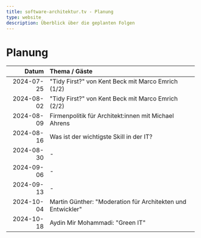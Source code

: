 ```yaml
---
title: software-architektur.tv - Planung
type: website
description: Überblick über die geplanten Folgen
---
```


# Planung

|      Datum | Thema / Gäste                                               |
|-----------:|:------------------------------------------------------------|
| 2024-07-25 | "Tidy First?" von Kent Beck mit Marco Emrich (1/2)          |
| 2024-08-02 | "Tidy First?" von Kent Beck mit Marco Emrich (2/2)          |
| 2024-08-09 | Firmenpolitik für Architekt:innen mit Michael Ahrens        |
| 2024-08-16 | Was ist der wichtigste Skill in der IT?                     |
| 2024-08-30 | -                                                           |
| 2024-09-06 | -                                                           |
| 2024-09-13 | -                                                           |
| 2024-10-04 | Martin Günther: "Moderation für Architekten und Entwickler" |
| 2024-10-18 | Aydin Mir Mohammadi: "Green IT"                             |
